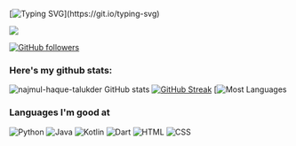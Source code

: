 [![Typing SVG](https://readme-typing-svg.herokuapp.com?font=Deanicked=7AF79A&size=30&lines=Hey!+It's+Najmul!;I'm+a+learning+developer...;CRAZY+fan+of+Android+Application+Development;ios+Application+Development;And+I'm+a+workaholic+person;looking+to+contribute;)](https://git.io/typing-svg)

<img src="https://profile-counter.glitch.me/najmul-haque-talukder/count.svg">

[![GitHub followers](https://img.shields.io/github/followers/najmul-haque-talukder.svg?style=social&label=Followers)](https://github.com/walleeva2018?tab=followers)

### Here's my github stats:

![najmul-haque-talukder GitHub stats](https://github-readme-stats.vercel.app/api?username=najmul-haque-talukder&show_icons=true&theme=radical) 
[![GitHub Streak](https://github-readme-streak-stats.herokuapp.com/?user=najmul-haque-talukder&theme=radical)](https://git.io/streak-stats) 
[![Most Languages](https://github-readme-stats.anuraghazra1.vercel.app/api/top-langs/?username=najmul-haque-talukder&theme=dark&hide_border=true&no-bg=true&no-frame=true&langs_count=10)


### Languages I'm good at


![Python](https://img.shields.io/badge/Python-14354C?style=for-the-badge&logo=python&logoColor=white)
![Java](https://img.shields.io/badge/Java-323330?style=for-the-badge&logo=javascript&logoColor=F7DF1E)
![Kotlin](https://img.shields.io/badge/Kotlin-007ACC?style=for-the-badge&logo=typescript&logoColor=white)
![Dart](https://img.shields.io/badge/C%2B%2B-00599C?style=for-the-badge&logo=c%2B%2B&logoColor=white)
![HTML](https://img.shields.io/badge/HTML-239120?style=for-the-badge&logo=html5&logoColor=white)
![CSS](https://img.shields.io/badge/CSS-239120?&style=for-the-badge&logo=css3&logoColor=white)




